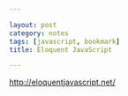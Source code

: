 ```yaml
---

layout: post
category: notes
tags: [javascript, bookmark]
title: Eloquent JavaScript

---
```


http://eloquentjavascript.net/
